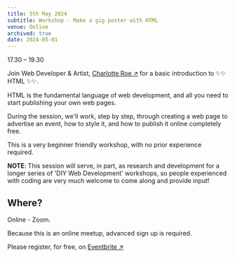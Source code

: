 ```yaml
---
title: 5th May 2024
subtitle: Workshop - Make a gig poster with HTML
venue: Online
archived: true
date: 2024-05-01
---
```


17.30 – 19.30 

Join Web Developer & Artist, <a href="https://charlotteroe.space/" target="_blank" rel="noopener noreferrer">Charlotte Roe ↗</a> for a 
basic introduction to ✨✨ HTML ✨✨.

HTML is the fundamental language of web development, and all you need to start publishing your own web pages.

During the session, we'll work, step by step, through creating a web page to advertise an event, how to style it, and how to publish it online completely free.

This is a very beginner friendly workshop, with no prior experience required.

**NOTE**: This session will serve, in part, as research and development for a longer series of 'DIY Web Development' workshops, so people experienced with coding are very much welcome to come along and provide input!

## Where?

Online - Zoom.

Because this is an online meetup, advanced sign up is required.

Please register, for free, on [Eventbrite ↗](https://www.eventbrite.co.uk/e/float-workshop-make-a-gig-poster-with-html-tickets-892538264977?aff=oddtdtcreator)